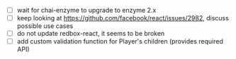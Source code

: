 - [ ] wait for chai-enzyme to upgrade to enzyme 2.x
- [ ] keep looking at https://github.com/facebook/react/issues/2982, discuss possible use cases
- [ ] do not update redbox-react, it seems to be broken
- [ ] add custom validation function for Player's children (provides required API)
